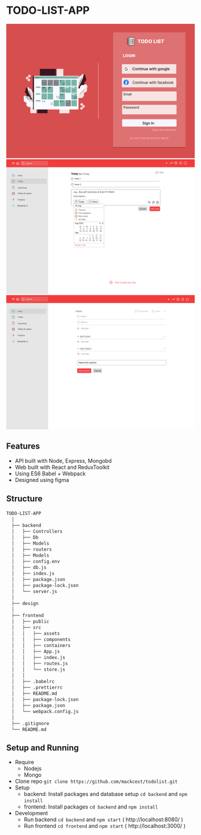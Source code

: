 # TODO-LIST-APP
![IMAGE](https://raw.githubusercontent.com/mackcest/todolist/master/design/LOGIN.png)
![IMAGE](https://raw.githubusercontent.com/mackcest/todolist/master/design/Today/addtask.png)
![IMAGE](https://raw.githubusercontent.com/mackcest/todolist/master/design/inbox/add%20section.png)
## Features
- API built with Node, Express, Mongobd
- Web built with React and ReduxToolkit
- Using ES6 Babel + Webpack
- Designed using figma
## Structure
    TODO-LIST-APP
      │
      ├── backend
      │   ├── Controllers
      │   ├── Db
      │   ├── Models
      │   ├── routers
      │   ├── Models
      │   ├── config.env
      │   ├── db.js
      │   ├── index.js
      │   ├── package.json
      │   ├── package-lock.json
      │   └── server.js
      │
      ├── design
      │
      ├── frontend
      │   ├── public
      │   ├── src
      │   │   ├── assets
      │   │   ├── components
      │   │   ├── containers
      │   │   ├── App.js
      │   │   ├── index.js
      │   │   ├── routes.js
      │   │   └── store.js
      │   │
      │   ├── .babelrc
      │   ├── .prettierrc
      │   ├── README.md
      │   ├── package-lock.json
      │   ├── package.json
      │   └── webpack.config.js
      │
      ├── .gitignore
      └── README.md
## Setup and Running
- Require
  - Nodejs
  - Mongo
- Clone repo `git clone https://github.com/mackcest/todolist.git`
- Setup
  - backend: Install packages and database setup `cd backend` and `npm install`
  - frontend: Install packages `cd backend` and `npm install`
- Development
  - Run backend `cd backend` and `npm start`   ( http://localhost:8080/ )
  - Run frontend `cd frontend` and `npm start` ( http://localhost:3000/ )





